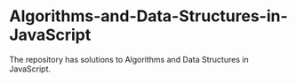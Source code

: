 # Algorithms-and-Data-Structures-in-JavaScript
The repository has solutions to Algorithms and Data Structures in JavaScript. 
